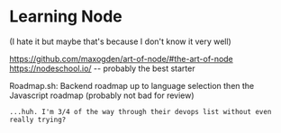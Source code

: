 # Learning Node

(I hate it but maybe that's because I don't know it very well)

https://github.com/maxogden/art-of-node/#the-art-of-node
https://nodeschool.io/ -- probably the best starter

Roadmap.sh:
    Backend roadmap up to language selection
    then the Javascript roadmap (probably not bad for review)

    ...huh. I'm 3/4 of the way through their devops list without even really trying?
